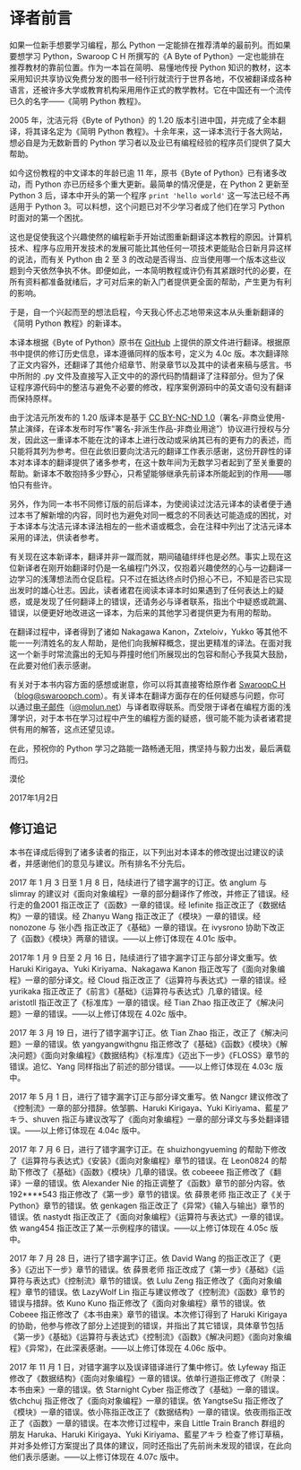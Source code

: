 # 译者前言

如果一位新手想要学习编程，那么 Python 一定能排在推荐清单的最前列。而如果要想学习 Python，Swaroop C H 所撰写的《A Byte of Python》一定也能排在推荐教材的靠前位置。作为一本旨在简明、易懂地传授 Python 知识的教材，这本采用知识共享协议免费分发的图书一经刊行就流行于世界各地，不仅被翻译成各种语言，还被许多大学或教育机构采用用作正式的教学教材。它在中国还有一个流传已久的名字——《简明 Python 教程》。

2005 年，沈洁元将《Byte of Python》的 1.20 版本引进中国，并完成了全本翻译，将其译名定为《简明 Python 教程》。十余年来，这一译本流行于各大网站，想必自是为无数新晋的 Python 学习者以及业已有编程经验的程序员们提供了莫大帮助。

如今这份教程的中文译本的年龄已逾 11 年，原书《Byte of Python》已有诸多改动，而 Python 亦已历经多个重大更新。最简单的情况便是，在 Python 2 更新至 Python 3 后，译本中开头的第一个程序 `print 'hello world'` 这一写法已经不再适用于 Python 3。可以料想，这个问题已对不少学习者成了他们在学习 Python 时面对的第一个困扰。

这也是促使我这个兴趣使然的编程新手开始试图重新翻译这本教程的原因。计算机技术、程序与应用开发技术的发展可能比其他任何一项技术更能贴合日新月异这样的说法，而有关 Python 由 2 至 3 的改动是否得当、应当使用哪一个版本这些议题到今天依然争执不休。即便如此，一本简明教程或许仍有其紧跟时代的必要，在所有资料都准备就绪后，才可对后来的新入门者提供更全面的帮助，产生更为有利的影响。

于是，自一个兴起而至的想法启程，今天我心怀忐忑地带来这本从头重新翻译的《简明 Python 教程》的新译本。

本译本根据《Byte of Python》原书在 [GitHub](https://github.com/swaroopch/byte-of-python) 上提供的原文件进行翻译。根据原书中提供的修订历史信息，译本遵循同样的版本号，定义为 4.0c 版。本次翻译除了正文内容外，还翻译了其他介绍章节、附录章节以及其中的读者来稿与感言。书中所附的 .py 文件及直接写入正文中的的源代码酌情翻译了注释部分。但为了保证程序源代码中的整洁与避免不必要的修改，程序案例源码中的英文语句没有翻译而保持原样。

由于沈洁元所发布的 1.20 版译本是基于 [CC BY-NC-ND 1.0](https://creativecommons.org/licenses/by-nd-nc/1.0/)（署名-非商业使用-禁止演绎，在译本发布时写作“署名-非派生作品-非商业用途”）协议进行授权与分发，因此这一重译本不能在沈的译本上进行改动或采纳其已有的更有力的表述，而只能将其列为参考。但在此依旧要向沈洁元的翻译工作表示感谢，这份开辟性的译本对本译本的翻译提供了诸多参考，在这十数年间为无数学习者起到了至关重要的帮助。新译本不敢抱持多少野心，只希望能够继承先前译本所能起到的作用——哪怕只有些许。

另外，作为同一本书不同修订版的前后译本，为使阅读过沈洁元译本的读者便于通过本书了解新增的内容，同时也为避免对同一概念的不同表达可能造成的困扰，对于本译本与沈洁元译本译法相左的一些术语或概念，会在注释中列出了沈洁元译本采用的译法，供读者参考。

有关现在这本新译本，翻译并非一蹴而就，期间磕磕绊绊也是必然。事实上现在这位新译者在刚开始翻译时仍是一名编程门外汉，仅抱着兴趣使然的心与一边翻译一边学习的浅薄想法而仓促启程。只不过在抵达终点时仍担心不已，不知是否已实现出发时的雄心壮志。因此，读者诸君在阅读本译本时如果遇到了任何表达上的疑惑，或是发现了任何翻译上的错误，还请务必与译者联系，指出个中疑惑或疏漏、错误，以便更好地改进这一译本，为后来的其他学习者提供更为有用的帮助。

在翻译过程中，译者得到了诸如 Nakagawa Kanon，Zxteloiv，Yukko 等其他不能一一列清姓名的友人帮助，是他们向我解释概念，提出更精准的译法。在面对我这一个新手时常流露出的无知与莽撞时他们所展现出的包容和耐心予我莫大鼓励，在此要对他们表示感谢。

有关对于本书内容方面的感想或谢意，你可以将其直接寄给原作者 [SwaroopC H](blog@swaroopch.com)（blog@swaroopch.com）。有关译本在翻译方面存在的任何疑惑与问题，你可以通过[电子邮件](mailto:i@molun.net)（i@molun.net）与译者取得联系。而受限于译者在编程方面的浅薄学识，对于本书在学习过程中产生的编程方面的疑惑，很可能不能为读者诸君提供有用的解答，这点还望见谅。

在此，预祝你的 Python 学习之路能一路畅通无阻，携坚持与毅力出发，最后满载而归。

漠伦

2017年1月2日

## 修订追记

本书在译成后得到了诸多读者的指正，以下列出对本译本的修改提出过建议的读者，并感谢他们的意见与建议。所有排名不分先后。

2017 年 1 月 3 日至 1 月 8 日，陆续进行了错字漏字的订正。依 anglum 与 slimray 的建议对《面向对象编程》一章的部分翻译作了修改，并修正了错误。经 行走的鱼2001 指正改正了《函数》一章的错误。经 lefinite 指正改正了《数据结构》一章的错误。经 Zhanyu Wang 指正改正了《模块》一章的错误。经 nonozone 与 张小西 指正改正了《基础》一章的错误。在 ivysrono 协助下改正了《函数》《模块》两章的错误。——以上修订体现在 4.01c 版中。

2017年 1 月 9 日至 2 月 16 日，陆续进行了错字漏字订正与部分译文重写。依 Haruki Kirigaya、Yuki Kiriyama、Nakagawa Kanon 指正改写了《面向对象编程》一章的部分译文。经 Cloud 指正改正了《运算符与表达式》一章的错误。经 yurikaka 指正改正了《前言》《基础》《运算符与表达式》几章的错误。经 aristotll 指正改正了《标准库》一章的错误。经 Tian Zhao 指正改正了《解决问题》一章的错误。——以上修订体现在 4.02c 版中。

2017 年 3 月 19 日，进行了错字漏字订正。依 Tian Zhao 指正，改正了《解决问题》一章的错误。依 yangyangwithgnu 指正修改了《基础》《函数》《模块》《解决问题》《面向对象编程》《数据结构》《标准库》《迈出下一步》《FLOSS》章节的错误。追忆、Yang 同样指出了前述的部分错误。——以上修订体现在 4.03c 版中。

2017 年 5 月 1 日，进行了错字漏字订正与部分译文重写。依 Nangcr 建议修改了《控制流》一章的部分措辞。依邹鹏、Haruki Kirigaya、Yuki Kiriyama、藍星アキラ、shuven 指正与建议改写了《面向对象编程》一章的部分译文与多处翻译错误。——以上修订体现在 4.04c 版中。

2017 年 7 月 6 日，进行了错字漏字订正。在 shuizhongyueming 的帮助下修改了《运算符与表达式》《安装》《面向对象编程》章节的错误。在 Leon0824 的帮助下修改了《基础》《函数》《模块》几章的错误。依 cobeeee 指正修改了《翻译》一章的错误。依 Alexander Nie 的指正调整了《函数》章节的部分内容。依 192\*\*\*\*543 指正修改了《第一步》章节的错误。依 薛景老师 指正改正了《关于 Python》章节的错误。依 genkagen 指正改正了《异常》《输入与输出》章节的错误。依 nastydt 指正改正了《面向对象编程》《运算符与表达式》一章的错误。依 wang454 指正改正了某一示例程序的错误。——以上修订体现在 4.05c 版中。

2017 年 7 月 28 日，进行了错字漏字订正。依 David Wang 的指正改正了《更多》《迈出下一步》章节的错误。依 薛景老师 指正改成了《第一步》《基础》《运算符与表达式》《控制流》章节的错误。依 Lulu Zeng 指正修改了《面向对象编程》章节的错误。依 LazyWolf Lin 指正与建议修改了《控制流》《函数》章节的错误与措辞。依 Kuno Kuno 指正修改了《面向对象编程》章节的错误。依 Cobeee 指正修改了《本书由来》章节的错误。本次修订得到了 Haruki Kirigaya 的协助，他参与修改了部分上述提到的错误，并指出了其它错误，具体章节包括《第一步》《基础》《运算符与表达式》《控制流》《函数》《解决问题》《面向对象编程》《异常》，在此深表感谢。——以上修订体现在 4.06c 版中。

2017 年 11 月 1 日，对错字漏字以及误译错译进行了集中修订。依 Lyfeway 指正修改了《数据结构》《面向对象编程》一章的错误。依单行道指正修改了《附录：本书由来》一章的错误。依 Starnight Cyber 指正修改了《基础》一章的错误。依chchuj 指正修改了《面向对象编程》一章的错误。依 YangtseSu 指正修改了《模块》一章的错误。依小陈指正改正了《数据结构》一章的错误。依夜雨指正改正了《函数》一章的错误。在本次修订过程中，来自 Little Train Branch 群组的朋友 Haruka、Haruki Kirigaya、Yuki Kiriyama、藍星アキラ 检查了修订草稿，并对多处修订方案提出了具体的建议，同时还指出了先前尚未发现的错误，在此向他们表示感谢。——以上修订体现在 4.07c 版中。